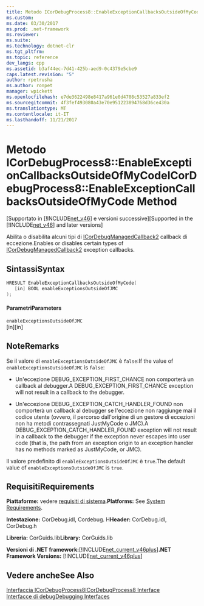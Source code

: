 ```yaml
---
title: Metodo ICorDebugProcess8::EnableExceptionCallbacksOutsideOfMyCode
ms.custom: 
ms.date: 03/30/2017
ms.prod: .net-framework
ms.reviewer: 
ms.suite: 
ms.technology: dotnet-clr
ms.tgt_pltfrm: 
ms.topic: reference
dev_langs: cpp
ms.assetid: b3af44ec-7d41-425b-aed9-0c4379e5cbe9
caps.latest.revision: "5"
author: rpetrusha
ms.author: ronpet
manager: wpickett
ms.openlocfilehash: e7de3622498e8417a961e0d4708c53527a833ef2
ms.sourcegitcommit: 4f3fef493080a43e70e951223894768d36ce430a
ms.translationtype: MT
ms.contentlocale: it-IT
ms.lasthandoff: 11/21/2017
---
```

# <a name="icordebugprocess8enableexceptioncallbacksoutsideofmycode-method"></a><span data-ttu-id="0d052-102">Metodo ICorDebugProcess8::EnableExceptionCallbacksOutsideOfMyCode</span><span class="sxs-lookup"><span data-stu-id="0d052-102">ICorDebugProcess8::EnableExceptionCallbacksOutsideOfMyCode Method</span></span>
<span data-ttu-id="0d052-103">[Supportato in [!INCLUDE[net_v46](../../../../includes/net-v46-md.md)] e versioni successive]</span><span class="sxs-lookup"><span data-stu-id="0d052-103">[Supported in the [!INCLUDE[net_v46](../../../../includes/net-v46-md.md)] and later versions]</span></span>  
  
 <span data-ttu-id="0d052-104">Abilita o disabilita alcuni tipi di [ICorDebugManagedCallback2](../../../../docs/framework/unmanaged-api/debugging/icordebugmanagedcallback2-interface.md) callback di eccezione.</span><span class="sxs-lookup"><span data-stu-id="0d052-104">Enables or disables certain types of [ICorDebugManagedCallback2](../../../../docs/framework/unmanaged-api/debugging/icordebugmanagedcallback2-interface.md) exception callbacks.</span></span>  
  
## <a name="syntax"></a><span data-ttu-id="0d052-105">Sintassi</span><span class="sxs-lookup"><span data-stu-id="0d052-105">Syntax</span></span>  
  
```cpp
HRESULT EnableExceptionCallbacksOutsideOfMyCode(  
   [in] BOOL enableExceptionsOutsideOfJMC  
);  
```  
  
#### <a name="parameters"></a><span data-ttu-id="0d052-106">Parametri</span><span class="sxs-lookup"><span data-stu-id="0d052-106">Parameters</span></span>  
 `enableExceptionsOutsideOfJMC`  
 <span data-ttu-id="0d052-107">[in]</span><span class="sxs-lookup"><span data-stu-id="0d052-107">[in]</span></span>  
  
## <a name="remarks"></a><span data-ttu-id="0d052-108">Note</span><span class="sxs-lookup"><span data-stu-id="0d052-108">Remarks</span></span>  
 <span data-ttu-id="0d052-109">Se il valore di `enableExceptionsOutsideOfJMC` è `false`:</span><span class="sxs-lookup"><span data-stu-id="0d052-109">If the value of `enableExceptionsOutsideOfJMC` is `false`:</span></span>  
  
-   <span data-ttu-id="0d052-110">Un'eccezione DEBUG_EXCEPTION_FIRST_CHANCE non comporterà un callback al debugger.</span><span class="sxs-lookup"><span data-stu-id="0d052-110">A DEBUG_EXCEPTION_FIRST_CHANCE exception will not result in a callback to the debugger.</span></span>  
  
-   <span data-ttu-id="0d052-111">Un'eccezione DEBUG_EXCEPTION_CATCH_HANDLER_FOUND non comporterà un callback al debugger se l'eccezione non raggiunge mai il codice utente (ovvero, il percorso dall'origine di un gestore di eccezioni non ha metodi contrassegnati JustMyCode o JMC).</span><span class="sxs-lookup"><span data-stu-id="0d052-111">A DEBUG_EXCEPTION_CATCH_HANDLER_FOUND exception will not result in a callback to the debugger if the exception never escapes into user code (that is, the path from an exception origin to an exception handler has no methods marked as JustMyCode, or JMC).</span></span>  
  
 <span data-ttu-id="0d052-112">Il valore predefinito di `enableExceptionsOutsideOfJMC` è `true`.</span><span class="sxs-lookup"><span data-stu-id="0d052-112">The default value of `enableExceptionsOutsideOfJMC` is `true`.</span></span>  
  
## <a name="requirements"></a><span data-ttu-id="0d052-113">Requisiti</span><span class="sxs-lookup"><span data-stu-id="0d052-113">Requirements</span></span>  
 <span data-ttu-id="0d052-114">**Piattaforme:** vedere [requisiti di sistema](../../../../docs/framework/get-started/system-requirements.md).</span><span class="sxs-lookup"><span data-stu-id="0d052-114">**Platforms:** See [System Requirements](../../../../docs/framework/get-started/system-requirements.md).</span></span>  
  
 <span data-ttu-id="0d052-115">**Intestazione:** CorDebug.idl, Cordebug. H</span><span class="sxs-lookup"><span data-stu-id="0d052-115">**Header:** CorDebug.idl, CorDebug.h</span></span>  
  
 <span data-ttu-id="0d052-116">**Libreria:** CorGuids.lib</span><span class="sxs-lookup"><span data-stu-id="0d052-116">**Library:** CorGuids.lib</span></span>  
  
 <span data-ttu-id="0d052-117">**Versioni di .NET framework:**[!INCLUDE[net_current_v46plus](../../../../includes/net-current-v46plus-md.md)]</span><span class="sxs-lookup"><span data-stu-id="0d052-117">**.NET Framework Versions:** [!INCLUDE[net_current_v46plus](../../../../includes/net-current-v46plus-md.md)]</span></span>  
  
## <a name="see-also"></a><span data-ttu-id="0d052-118">Vedere anche</span><span class="sxs-lookup"><span data-stu-id="0d052-118">See Also</span></span>  
 [<span data-ttu-id="0d052-119">Interfaccia ICorDebugProcess8</span><span class="sxs-lookup"><span data-stu-id="0d052-119">ICorDebugProcess8 Interface</span></span>](../../../../docs/framework/unmanaged-api/debugging/icordebugprocess8-interface.md)  
 [<span data-ttu-id="0d052-120">Interfacce di debug</span><span class="sxs-lookup"><span data-stu-id="0d052-120">Debugging Interfaces</span></span>](../../../../docs/framework/unmanaged-api/debugging/debugging-interfaces.md)
